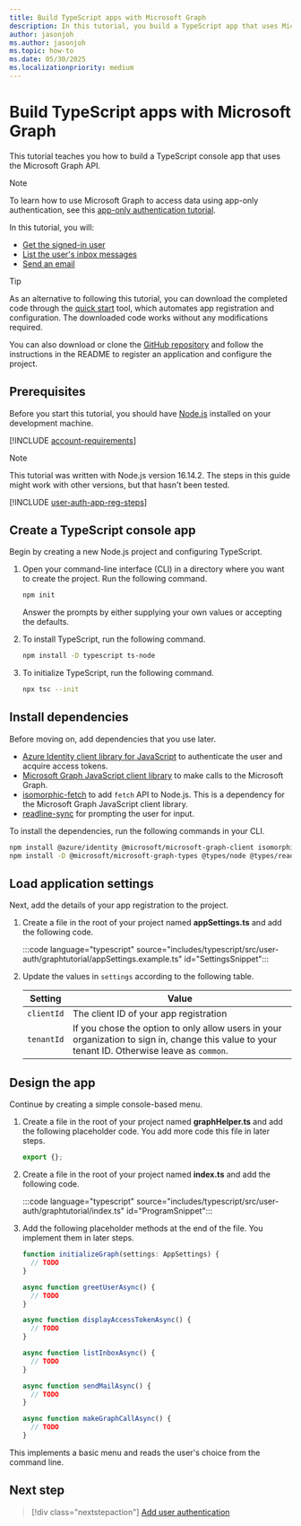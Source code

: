 ```yaml
---
title: Build TypeScript apps with Microsoft Graph
description: In this tutorial, you build a TypeScript app that uses Microsoft Entra ID for authentication and Microsoft Graph for retrieving data.
author: jasonjoh
ms.author: jasonjoh
ms.topic: how-to
ms.date: 05/30/2025
ms.localizationpriority: medium
---
```


# Build TypeScript apps with Microsoft Graph

<!-- cSpell:ignore graphtutorial -->

This tutorial teaches you how to build a TypeScript console app that uses the Microsoft Graph API.

> [!NOTE]
> To learn how to use Microsoft Graph to access data using app-only authentication, see this [app-only authentication tutorial](typescript-app-only.md).

In this tutorial, you will:

- [Get the signed-in user](/graph/api/user-get)
- [List the user's inbox messages](/graph/api/user-list-messages)
- [Send an email](/graph/api/user-sendmail)

> [!TIP]
> As an alternative to following this tutorial, you can download the completed code through the [quick start](https://developer.microsoft.com/graph/quick-start?state=option-typescript) tool, which automates app registration and configuration. The downloaded code works without any modifications required.
>
> You can also download or clone the [GitHub repository](https://github.com/microsoftgraph/msgraph-training-typescript) and follow the instructions in the README to register an application and configure the project.

## Prerequisites

Before you start this tutorial, you should have [Node.js](https://nodejs.org) installed on your development machine.

[!INCLUDE [account-requirements](includes/shared/account-requirements.md)]

> [!NOTE]
> This tutorial was written with Node.js version 16.14.2. The steps in this guide might work with other versions, but that hasn't been tested.

[!INCLUDE [user-auth-app-reg-steps](includes/shared/user-auth-app-reg-steps.md)]

## Create a TypeScript console app

Begin by creating a new Node.js project and configuring TypeScript.

1. Open your command-line interface (CLI) in a directory where you want to create the project. Run the following command.

    ```bash
    npm init
    ```

    Answer the prompts by either supplying your own values or accepting the defaults.

1. To install TypeScript, run the following command.

    ```bash
    npm install -D typescript ts-node
    ```

1. To initialize TypeScript, run the following command.

    ```bash
    npx tsc --init
    ```

## Install dependencies

Before moving on, add dependencies that you use later.

- [Azure Identity client library for JavaScript](https://www.npmjs.com/package/@azure/identity)  to authenticate the user and acquire access tokens.
- [Microsoft Graph JavaScript client library](https://www.npmjs.com/package/@microsoft/microsoft-graph-client) to make calls to the Microsoft Graph.
- [isomorphic-fetch](https://www.npmjs.com/package/isomorphic-fetch) to add `fetch` API to Node.js. This is a dependency for the Microsoft Graph JavaScript client library.
- [readline-sync](https://www.npmjs.com/package/readline-sync) for prompting the user for input.

To install the dependencies, run the following commands in your CLI.

```bash
npm install @azure/identity @microsoft/microsoft-graph-client isomorphic-fetch readline-sync
npm install -D @microsoft/microsoft-graph-types @types/node @types/readline-sync @types/isomorphic-fetch
```

## Load application settings

Next, add the details of your app registration to the project.

1. Create a file in the root of your project named **appSettings.ts** and add the following code.

    :::code language="typescript" source="includes/typescript/src/user-auth/graphtutorial/appSettings.example.ts" id="SettingsSnippet":::

1. Update the values in `settings` according to the following table.

    | Setting | Value |
    |---------|-------|
    | `clientId` | The client ID of your app registration |
    | `tenantId` | If you chose the option to only allow users in your organization to sign in, change this value to your tenant ID. Otherwise leave as `common`. |

## Design the app

Continue by creating a simple console-based menu.

1. Create a file in the root of your project named **graphHelper.ts** and add the following placeholder code. You add more code this file in later steps.

    ```typescript
    export {};
    ```

1. Create a file in the root of your project named **index.ts** and add the following code.

    :::code language="typescript" source="includes/typescript/src/user-auth/graphtutorial/index.ts" id="ProgramSnippet":::

1. Add the following placeholder methods at the end of the file. You implement them in later steps.

    ```typescript
    function initializeGraph(settings: AppSettings) {
      // TODO
    }

    async function greetUserAsync() {
      // TODO
    }

    async function displayAccessTokenAsync() {
      // TODO
    }

    async function listInboxAsync() {
      // TODO
    }

    async function sendMailAsync() {
      // TODO
    }

    async function makeGraphCallAsync() {
      // TODO
    }
    ```

This implements a basic menu and reads the user's choice from the command line.

## Next step

> [!div class="nextstepaction"]
> [Add user authentication](typescript-authentication.md)
